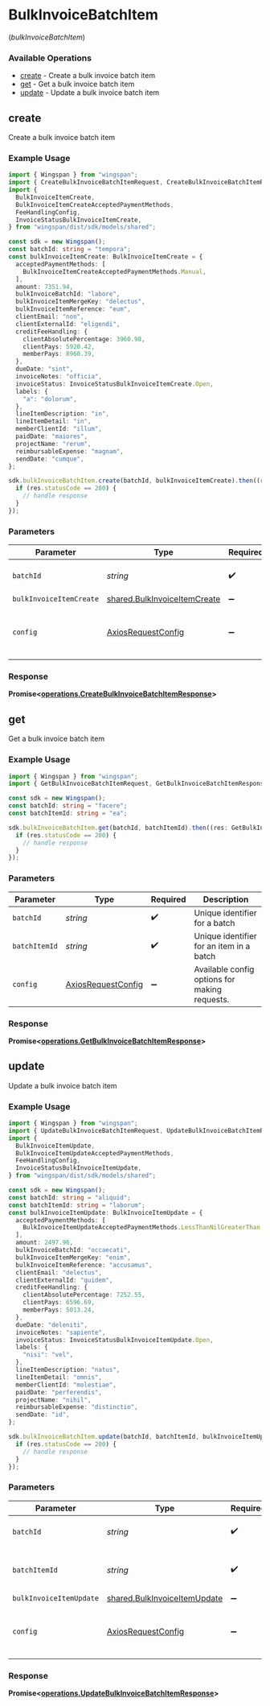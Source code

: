 # BulkInvoiceBatchItem
(*bulkInvoiceBatchItem*)

### Available Operations

* [create](#create) - Create a bulk invoice batch item
* [get](#get) - Get a bulk invoice batch item
* [update](#update) - Update a bulk invoice batch item

## create

Create a bulk invoice batch item

### Example Usage

```typescript
import { Wingspan } from "wingspan";
import { CreateBulkInvoiceBatchItemRequest, CreateBulkInvoiceBatchItemResponse } from "wingspan/dist/sdk/models/operations";
import {
  BulkInvoiceItemCreate,
  BulkInvoiceItemCreateAcceptedPaymentMethods,
  FeeHandlingConfig,
  InvoiceStatusBulkInvoiceItemCreate,
} from "wingspan/dist/sdk/models/shared";

const sdk = new Wingspan();
const batchId: string = "tempora";
const bulkInvoiceItemCreate: BulkInvoiceItemCreate = {
  acceptedPaymentMethods: [
    BulkInvoiceItemCreateAcceptedPaymentMethods.Manual,
  ],
  amount: 7351.94,
  bulkInvoiceBatchId: "labore",
  bulkInvoiceItemMergeKey: "delectus",
  bulkInvoiceItemReference: "eum",
  clientEmail: "non",
  clientExternalId: "eligendi",
  creditFeeHandling: {
    clientAbsolutePercentage: 3960.98,
    clientPays: 5920.42,
    memberPays: 8960.39,
  },
  dueDate: "sint",
  invoiceNotes: "officia",
  invoiceStatus: InvoiceStatusBulkInvoiceItemCreate.Open,
  labels: {
    "a": "dolorum",
  },
  lineItemDescription: "in",
  lineItemDetail: "in",
  memberClientId: "illum",
  paidDate: "maiores",
  projectName: "rerum",
  reimbursableExpense: "magnam",
  sendDate: "cumque",
};

sdk.bulkInvoiceBatchItem.create(batchId, bulkInvoiceItemCreate).then((res: CreateBulkInvoiceBatchItemResponse) => {
  if (res.statusCode == 200) {
    // handle response
  }
});
```

### Parameters

| Parameter                                                                    | Type                                                                         | Required                                                                     | Description                                                                  |
| ---------------------------------------------------------------------------- | ---------------------------------------------------------------------------- | ---------------------------------------------------------------------------- | ---------------------------------------------------------------------------- |
| `batchId`                                                                    | *string*                                                                     | :heavy_check_mark:                                                           | Unique identifier for a batch                                                |
| `bulkInvoiceItemCreate`                                                      | [shared.BulkInvoiceItemCreate](../../models/shared/bulkinvoiceitemcreate.md) | :heavy_minus_sign:                                                           | N/A                                                                          |
| `config`                                                                     | [AxiosRequestConfig](https://axios-http.com/docs/req_config)                 | :heavy_minus_sign:                                                           | Available config options for making requests.                                |


### Response

**Promise<[operations.CreateBulkInvoiceBatchItemResponse](../../models/operations/createbulkinvoicebatchitemresponse.md)>**


## get

Get a bulk invoice batch item

### Example Usage

```typescript
import { Wingspan } from "wingspan";
import { GetBulkInvoiceBatchItemRequest, GetBulkInvoiceBatchItemResponse } from "wingspan/dist/sdk/models/operations";

const sdk = new Wingspan();
const batchId: string = "facere";
const batchItemId: string = "ea";

sdk.bulkInvoiceBatchItem.get(batchId, batchItemId).then((res: GetBulkInvoiceBatchItemResponse) => {
  if (res.statusCode == 200) {
    // handle response
  }
});
```

### Parameters

| Parameter                                                    | Type                                                         | Required                                                     | Description                                                  |
| ------------------------------------------------------------ | ------------------------------------------------------------ | ------------------------------------------------------------ | ------------------------------------------------------------ |
| `batchId`                                                    | *string*                                                     | :heavy_check_mark:                                           | Unique identifier for a batch                                |
| `batchItemId`                                                | *string*                                                     | :heavy_check_mark:                                           | Unique identifier for an item in a batch                     |
| `config`                                                     | [AxiosRequestConfig](https://axios-http.com/docs/req_config) | :heavy_minus_sign:                                           | Available config options for making requests.                |


### Response

**Promise<[operations.GetBulkInvoiceBatchItemResponse](../../models/operations/getbulkinvoicebatchitemresponse.md)>**


## update

Update a bulk invoice batch item

### Example Usage

```typescript
import { Wingspan } from "wingspan";
import { UpdateBulkInvoiceBatchItemRequest, UpdateBulkInvoiceBatchItemResponse } from "wingspan/dist/sdk/models/operations";
import {
  BulkInvoiceItemUpdate,
  BulkInvoiceItemUpdateAcceptedPaymentMethods,
  FeeHandlingConfig,
  InvoiceStatusBulkInvoiceItemUpdate,
} from "wingspan/dist/sdk/models/shared";

const sdk = new Wingspan();
const batchId: string = "aliquid";
const batchItemId: string = "laborum";
const bulkInvoiceItemUpdate: BulkInvoiceItemUpdate = {
  acceptedPaymentMethods: [
    BulkInvoiceItemUpdateAcceptedPaymentMethods.LessThanNilGreaterThan,
  ],
  amount: 2497.96,
  bulkInvoiceBatchId: "occaecati",
  bulkInvoiceItemMergeKey: "enim",
  bulkInvoiceItemReference: "accusamus",
  clientEmail: "delectus",
  clientExternalId: "quidem",
  creditFeeHandling: {
    clientAbsolutePercentage: 7252.55,
    clientPays: 6596.69,
    memberPays: 5013.24,
  },
  dueDate: "deleniti",
  invoiceNotes: "sapiente",
  invoiceStatus: InvoiceStatusBulkInvoiceItemUpdate.Open,
  labels: {
    "nisi": "vel",
  },
  lineItemDescription: "natus",
  lineItemDetail: "omnis",
  memberClientId: "molestiae",
  paidDate: "perferendis",
  projectName: "nihil",
  reimbursableExpense: "distinctio",
  sendDate: "id",
};

sdk.bulkInvoiceBatchItem.update(batchId, batchItemId, bulkInvoiceItemUpdate).then((res: UpdateBulkInvoiceBatchItemResponse) => {
  if (res.statusCode == 200) {
    // handle response
  }
});
```

### Parameters

| Parameter                                                                    | Type                                                                         | Required                                                                     | Description                                                                  |
| ---------------------------------------------------------------------------- | ---------------------------------------------------------------------------- | ---------------------------------------------------------------------------- | ---------------------------------------------------------------------------- |
| `batchId`                                                                    | *string*                                                                     | :heavy_check_mark:                                                           | Unique identifier for a batch                                                |
| `batchItemId`                                                                | *string*                                                                     | :heavy_check_mark:                                                           | Unique identifier for an item in a batch                                     |
| `bulkInvoiceItemUpdate`                                                      | [shared.BulkInvoiceItemUpdate](../../models/shared/bulkinvoiceitemupdate.md) | :heavy_minus_sign:                                                           | N/A                                                                          |
| `config`                                                                     | [AxiosRequestConfig](https://axios-http.com/docs/req_config)                 | :heavy_minus_sign:                                                           | Available config options for making requests.                                |


### Response

**Promise<[operations.UpdateBulkInvoiceBatchItemResponse](../../models/operations/updatebulkinvoicebatchitemresponse.md)>**

